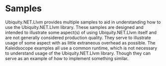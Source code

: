 # Samples  
Ubiquity.NET.Llvm provides multiple samples to aid in understanding how to use the Ubiquity.NET.Llvm library.
These samples are designed and intended to illustrate some aspect(s) of using Ubiquity.NET.Llvm itself
and are not generally considered production quality. They serve to illustrate usage of some aspect with as
little extraneous overhead as possible. The Kaleidsocope examples all use a common runtime, which is not
necessary to understand usage of the Ubiquity.NET.Llvm library. Though they can serve as an example of how
to implement something similar.
